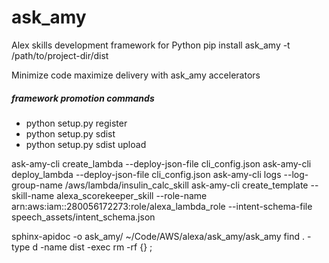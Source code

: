 # ask_amy
Alex skills development framework for Python
pip install ask_amy -t /path/to/project-dir/dist

Minimize code maximize delivery
with ask_amy accelerators

##### framework promotion commands
* python setup.py register
* python setup.py sdist
* python setup.py sdist upload

ask-amy-cli create_lambda --deploy-json-file cli_config.json
ask-amy-cli deploy_lambda --deploy-json-file cli_config.json
ask-amy-cli logs --log-group-name /aws/lambda/insulin_calc_skill
ask-amy-cli create_template --skill-name alexa_scorekeeper_skill --role-name arn:aws:iam::280056172273:role/alexa_lambda_role --intent-schema-file speech_assets/intent_schema.json

sphinx-apidoc -o ask_amy/ ~/Code/AWS/alexa/ask_amy/ask_amy
find . -type d -name dist -exec rm -rf {} \;



